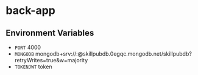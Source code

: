 # back-app
## Environment Variables
* `PORT` 4000
* `MONGODB` mongodb+srv://<username>:<password>@skillpubdb.0egqc.mongodb.net/skillpubdb?retryWrites=true&w=majority
* `TOKENJWT` token
